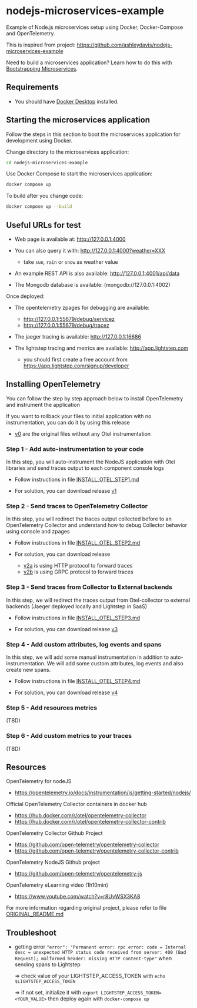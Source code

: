 # nodejs-microservices-example

Example of Node.js microservices setup using Docker, Docker-Compose and OpenTelemetry.

This is inspired from project: https://github.com/ashleydavis/nodejs-microservices-example

Need to build a microservices application? Learn how to do this with [Bootstrapping Microservices](http://bit.ly/2o0aDsP).


## Requirements

- You should have [Docker Desktop](https://www.docker.com/products/docker-desktop) installed.


## Starting the microservices application

Follow the steps in this section to boot the microservices application for development using Docker.

Change directory to the microservices application:

```bash
cd nodejs-microservices-example
```

Use Docker Compose to start the microservices application:

```bash
docker compose up
```

To build after you change code:

```bash
docker compose up --build
```


## Useful URLs for test

- Web page is available at: http://127.0.0.1:4000

- You can also query it with: http://127.0.0.1:4000?weather=XXX
  - take `sun`, `rain` or `snow` as weather value

- An example REST API is also available: http://127.0.0.1:4001/api/data

- The Mongodb database is available: (mongodb://127.0.0.1:4002)

Once deployed:

- The opentelemetry zpages for debugging are available:
  - http://127.0.0.1:55679/debug/servicez
  - http://127.0.0.1:55679/debug/tracez

- The jaeger tracing is available: http://127.0.0.1:16686

- The lightstep tracing and metrics are available: http://app.lightstep.com
  - you should first create a free account from https://app.lightstep.com/signup/developer


## Installing OpenTelemetry

You can follow the step by step approach below to install OpenTelemetry and instrument the application

If you want to rollback your files to initial application with no instrumentation, you can do it by using this release
- [v0](https://github.com/dimitrisfinas/nodejs-microservices-example/releases/tag/V0.1.0) are the original files without any Otel instrumentation


### Step 1 - Add auto-instrumentation to your code

In this step, you will auto-instrument the NodeJS application with Otel libraries and send traces output to each component console logs

- Follow instructions in file [INSTALL_OTEL_STEP1.md](/INSTALL_OTEL_STEP1.md)

- For solution, you can download release [v1](https://github.com/dimitrisfinas/nodejs-microservices-example/releases/tag/V1.0.0)


### Step 2 - Send traces to OpenTelemetry Collector

In this step, you will redirect the traces output collected before to an OpenTelemetry Collector and understand how to debug Collector behavior using console and zpages

- Follow instructions in file [INSTALL_OTEL_STEP2.md](https://github.com/dimitrisfinas/nodejs-microservices-example/blob/master/INSTALL_OTEL_STEP2.md)

- For solution, you can download release
  - [v2a](https://github.com/dimitrisfinas/nodejs-microservices-example/releases/tag/V2.0.0a) is using HTTP protocol to forward traces
  - [v2b](https://github.com/dimitrisfinas/nodejs-microservices-example/releases/tag/V2.0.0b) is using GRPC protocol to forward traces



### Step 3 - Send traces from Collector to External backends

In this step, we will redirect the traces output from Otel-collector to external backends (Jaeger deployed locally and Lightstep in SaaS)

- Follow instructions in file [INSTALL_OTEL_STEP3.md](https://github.com/dimitrisfinas/nodejs-microservices-example/blob/master/INSTALL_OTEL_STEP3.md)

- For solution, you can download release [v3](https://github.com/dimitrisfinas/nodejs-microservices-example/releases/tag/V3.0.0)


### Step 4 - Add custom attributes, log events and spans

In this step, we will add some manual instrumentation in addition to auto-instrumentation.
We will add some custom attributes, log events and also create new spans.

- Follow instructions in file [INSTALL_OTEL_STEP4.md](https://github.com/dimitrisfinas/nodejs-microservices-example/blob/master/INSTALL_OTEL_STEP4.md)

- For solution, you can download release [v4](https://github.com/dimitrisfinas/nodejs-microservices-example/releases/tag/V4.0.0)


### Step 5 - Add resources metrics
(TBD)


### Step 6 - Add custom metrics to your traces
(TBD)


## Resources

OpenTelemetry for nodeJS
- https://opentelemetry.io/docs/instrumentation/js/getting-started/nodejs/

Official OpenTelemetry Collector containers in docker hub
- https://hub.docker.com/r/otel/opentelemetry-collector
- https://hub.docker.com/r/otel/opentelemetry-collector-contrib

OpenTelemetry Collector Github Project
- https://github.com/open-telemetry/opentelemetry-collector
- https://github.com/open-telemetry/opentelemetry-collector-contrib

OpenTelemetry NodeJS Github project
- https://github.com/open-telemetry/opentelemetry-js

OpenTelemetry eLearning video (1h10min)
- https://www.youtube.com/watch?v=r8UvWSX3KA8

For more information regarding original project, please refer to file [ORIGINAL_README.md](https://github.com/dimitrisfinas/nodejs-microservices-example/blob/master/ORIGINAL_README.md)


## Troubleshoot

- getting error `"error": "Permanent error: rpc error: code = Internal desc = unexpected HTTP status code received from server: 400 (Bad Request); malformed header: missing HTTP content-type"` when sending spans to Lightstep

  => check value of your LIGHTSTEP_ACCESS_TOKEN with `echo $LIGHTSTEP_ACCESS_TOKEN`

  => if not set, initialize it with `export LIGHTSTEP_ACCESS_TOKEN=<YOUR_VALUE>` then deploy again with `docker-compose up`
